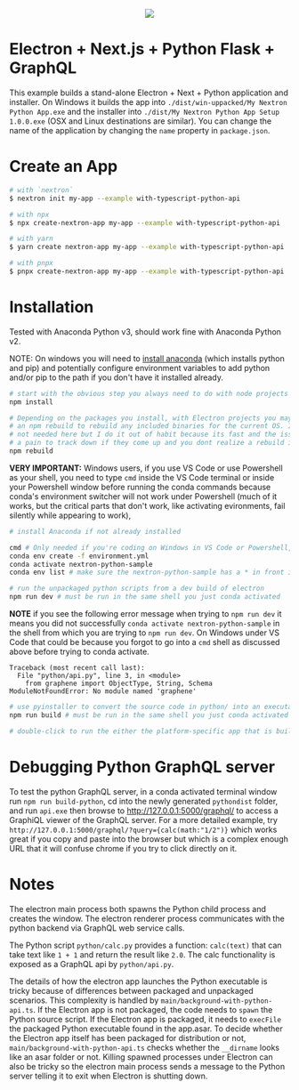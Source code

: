 <p align="center"><img src="https://i.imgur.com/NvpeT9C.png"></p>

# Electron + Next.js + Python Flask + GraphQL

This example builds a stand-alone Electron + Next + Python application and installer. On Windows it builds the app into `./dist/win-uppacked/My Nextron Python App.exe` and the installer into `./dist/My Nextron Python App Setup 1.0.0.exe` (OSX and Linux destinations are similar). You can change the name of the application by changing the `name` property in `package.json`.

# Create an App

```zsh
# with `nextron`
$ nextron init my-app --example with-typescript-python-api

# with npx
$ npx create-nextron-app my-app --example with-typescript-python-api

# with yarn
$ yarn create nextron-app my-app --example with-typescript-python-api

# with pnpx
$ pnpx create-nextron-app my-app --example with-typescript-python-api
```

# Installation

Tested with Anaconda Python v3, should work fine with Anaconda Python v2.

NOTE: On windows you will need to [install anaconda](https://www.anaconda.com/download/) (which installs python and pip) and potentially configure environment variables to add python and/or pip to the path if you don't have it installed already.

```zsh
# start with the obvious step you always need to do with node projects
npm install

# Depending on the packages you install, with Electron projects you may need to do 
# an npm rebuild to rebuild any included binaries for the current OS. It's probably
# not needed here but I do it out of habit because its fast and the issues can be
# a pain to track down if they come up and you dont realize a rebuild is needed
npm rebuild
```

**VERY IMPORTANT:** Windows users, if you use VS Code or use Powershell as your shell, you need to type `cmd` inside the VS Code terminal or inside your Powershell window before running the conda commands because conda's environment switcher will not work under Powershell (much of it works, but the critical parts that don't work, like activating evironments, fail silently while appearing to work),

```zsh
# install Anaconda if not already installed

cmd # Only needed if you're coding on Windows in VS Code or Powershell, as discussed above
conda env create -f environment.yml
conda activate nextron-python-sample
conda env list # make sure the nextron-python-sample has a * in front indicating it is activated (under Powershell on Windows the activate command fails silently which is why you needed to run the conda commands in a cmd prompt)

# run the unpackaged python scripts from a dev build of electron
npm run dev # must be run in the same shell you just conda activated
```

**NOTE** if you see the following error message when trying to `npm run dev` it means you did not successfully `conda activate nextron-python-sample` in the shell from which you are trying to `npm run dev`. On Windows under VS Code that could be because you forgot to go into a `cmd` shell as discussed above before trying to conda activate.

```
Traceback (most recent call last):
  File "python/api.py", line 3, in <module>
    from graphene import ObjectType, String, Schema
ModuleNotFoundError: No module named 'graphene'
```

```zsh
# use pyinstaller to convert the source code in python/ into an executable in pythondist/, build the electron app, and run electron-packager to package the electron app as a single file
npm run build # must be run in the same shell you just conda activated

# double-click to run the either the platform-specific app that is built into a subdirectory of dist or the platform-specific installer that is built and placed in the dist folder
```

# Debugging Python GraphQL server

To test the python GraphQL server, in a conda activated terminal window run `npm run build-python`, cd into the newly generated `pythondist` folder, and run `api.exe` then browse to http://127.0.0.1:5000/graphql/ to access a GraphiQL viewer of the GraphQL server. For a more detailed example, try `http://127.0.0.1:5000/graphql/?query={calc(math:"1/2")}` which works great if you copy and paste into the browser but which is a complex enough URL that it will confuse chrome if you try to click directly on it.

# Notes

The electron main process both spawns the Python child process and creates the window. The electron renderer process communicates with the python backend via GraphQL web service calls.

The Python script `python/calc.py` provides a function: `calc(text)` that can take text like `1 + 1` and return the result like `2.0`. The calc functionality is exposed as a GraphQL api by `python/api.py`.

The details of how the electron app launches the Python executable is tricky because of differences between packaged and unpackaged scenarios. This complexity is handled by `main/background-with-python-api.ts`. If the Electron app is not packaged, the code needs to `spawn` the Python source script. If the Electron app is packaged, it needs to `execFile` the packaged Python executable found in the app.asar. To decide whether the Electron app itself has been packaged for distribution or not, `main/background-with-python-api.ts` checks whether the `__dirname` looks like an asar folder or not. Killing spawned processes under Electron can also be tricky so the electron main process sends a message to the Python server telling it to exit when Electron is shutting down.
